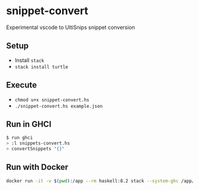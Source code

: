 # snippet-convert

Experimental vscode to UltiSnips snippet conversion

## Setup

* Install `stack`
* `stack install turtle`

## Execute

* `chmod u+x snippet-convert.hs`
* `./snippet-convert.hs example.json`

## Run in GHCI

```sh
$ run ghci
> :l snippets-convert.hs
> convertSnippets "{}"
```
## Run with Docker

```sh
docker run -it -v $(pwd):/app --rm haskell:8.2 stack --system-ghc /app/snippet-convert.hs
```
